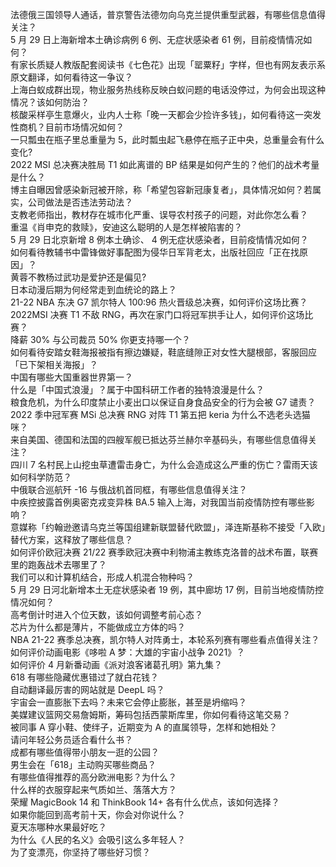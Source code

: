 法德俄三国领导人通话，普京警告法德勿向乌克兰提供重型武器，有哪些信息值得关注？  
5 月 29 日上海新增本土确诊病例 6 例、无症状感染者 61 例，目前疫情情况如何？  
有家长质疑人教版配套阅读书《七色花》出现「罂粟籽」字样，但也有网友表示系原文翻译，如何看待这一争议？  
上海白蚁成群出现，物业服务热线称反映白蚁问题的电话没停过，为何会出现这种情况？该如何防治？  
核酸采样亭生意爆火，业内人士称「晚一天都会少捡许多钱」，如何看待这一突发性商机？目前市场情况如何？  
一只瓢虫在瓶子里总重量为 5，此时瓢虫起飞悬停在瓶子正中央，总重量会有什么变化?  
2022 MSI 总决赛决胜局 T1 如此离谱的 BP 结果是如何产生的？他们的战术考量是什么？  
博主自曝因曾感染新冠被开除，称「希望包容新冠康复者」，具体情况如何？若属实，公司做法是否违法劳动法？  
支教老师指出，教材存在城市化严重、误导农村孩子的问题，对此你怎么看？  
重温《肖申克的救赎》，安迪这么聪明的人是怎样被陷害的？  
5 月 29 日北京新增 8 例本土确诊、 4 例无症状感染者，目前疫情情况如何？  
如何看待教辅书中雷锋做好事配图为侵华日军背老太，出版社回应「正在找原因」？  
黄蓉不教杨过武功是爱护还是偏见?  
日本动漫后期为何经常走到血统论的路上？  
21-22 NBA 东决 G7 凯尔特人 100:96 热火晋级总决赛，如何评价这场比赛？  
2022MSI 决赛 T1 不敌 RNG，再次在家门口将冠军拱手让人，如何评价这场比赛？  
降薪 30% 与公司裁员 50% 你更支持哪一个？  
如何看待安踏女鞋海报被指有擦边嫌疑，鞋底缝隙正对女性大腿根部，客服回应「已下架相关海报」？  
中国有哪些大国重器世界第一？  
什么是「中国式浪漫」？属于中国科研工作者的独特浪漫是什么？  
粮食危机，为什么印度禁止小麦出口以保证自身食品安全的行为会被 G7 谴责？  
2022 季中冠军赛 MSi 总决赛 RNG 对阵 T1 第五把 keria 为什么不选老头选猫咪？  
来自美国、德国和法国的四艘军舰已抵达芬兰赫尔辛基码头，有哪些信息值得关注？  
四川 7 名村民上山挖虫草遭雷击身亡，为什么会造成这么严重的伤亡？雷雨天该如何科学防范？  
中俄联合巡航歼 -16 与俄战机首同框，有哪些信息值得关注？  
中疾控披露首例奥密克戎变异株 BA.5 输入上海，对我国当前疫情防控有哪些影响？  
意媒称「约翰逊邀请乌克兰等国组建新联盟替代欧盟」，泽连斯基称不接受「入欧」替代方案，这释放了哪些信息？  
如何评价欧冠决赛 21/22 赛季欧冠决赛中利物浦主教练克洛普的战术布置，联赛里的跑轰战术去哪里了？  
我们可以和计算机结合，形成人机混合物种吗？  
5 月 29 日河北新增本土无症状感染者 19 例，其中廊坊 17 例，目前当地疫情防控情况如何？  
高考倒计时进入个位天数，该如何调整考前心态？  
芯片为什么都是薄片，不能做成立方体的吗？  
NBA 21-22 赛季总决赛，凯尔特人对阵勇士，本轮系列赛有哪些看点值得关注？  
如何评价动画电影《哆啦 A 梦：大雄的宇宙小战争 2021》？  
如何评价 4 月新番动画《派对浪客诸葛孔明》第九集？  
618 有哪些隐藏优惠错过了就白花钱？  
自动翻译最厉害的网站就是 DeepL 吗？  
宇宙会一直膨胀下去吗？未来它会停止膨胀，甚至是坍缩吗？  
美媒建议篮网交易詹姆斯，筹码包括西蒙斯库里，你如何看待这笔交易？  
被同事 A 穿小鞋、使绊子，近期变为 A 的直属领导，怎样和她相处？  
请问年轻公务员适合看什么书？  
成都有哪些值得带小朋友一逛的公园？  
男生会在「618」主动购买哪些商品？  
有哪些值得推荐的高分欧洲电影？为什么？  
什么样的衣服穿起来气质如兰、落落大方？  
荣耀 MagicBook 14 和 ThinkBook 14+ 各有什么优点，该如何选择？  
如果你能回到高考前十天，你会对你说什么？  
夏天冻哪种水果最好吃？  
为什么《人民的名义》会吸引这么多年轻人？  
为了变漂亮，你坚持了哪些好习惯？  
